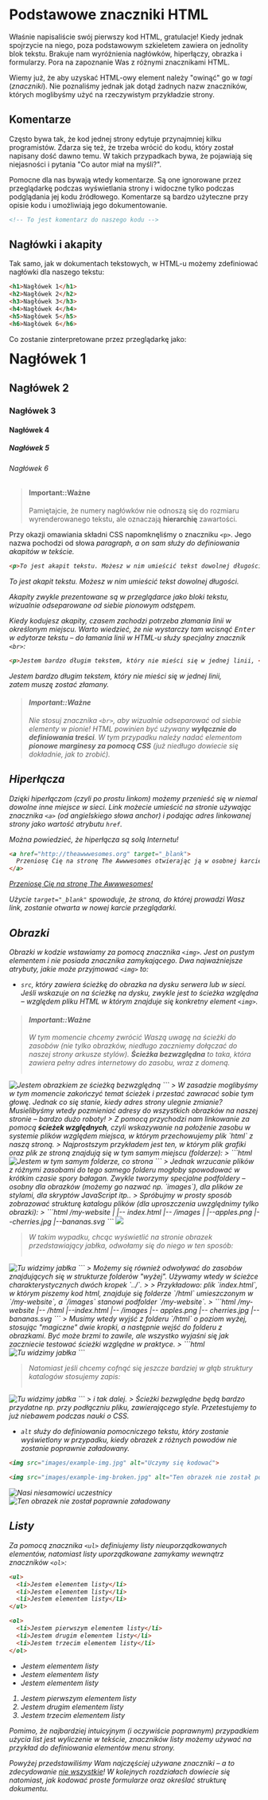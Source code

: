 # Podstawowe znaczniki HTML

Właśnie napisaliście swój pierwszy kod HTML, gratulacje! Kiedy jednak spojrzycie na niego, poza podstawowym szkieletem zawiera on jednolity blok tekstu. Brakuje nam wyróżnienia nagłówków, hiperłączy, obrazka i formularzy. Pora na zapoznanie Was z różnymi znacznikami HTML.

Wiemy już, że aby uzyskać HTML-owy element należy "owinąć" go w <i>tagi</i> (<i>znaczniki</i>). Nie poznaliśmy jednak jak dotąd żadnych nazw znaczników, których moglibyśmy użyć na rzeczywistym przykładzie strony.

## Komentarze

Często bywa tak, że kod jednej strony edytuje przynajmniej kilku programistów. Zdarza się też, że trzeba wrócić do kodu, który został napisany dość dawno temu. W takich przypadkach bywa, że pojawiają się niejasności i pytania "Co autor miał na myśli?".

Pomocne dla nas bywają wtedy komentarze. Są one ignorowane przez przeglądarkę podczas wyświetlania strony i widoczne tylko podczas podglądania jej kodu źródłowego. Komentarze są bardzo użyteczne przy opisie kodu i umożliwiają jego dokumentowanie.

```html
<!-- To jest komentarz do naszego kodu -->
```

## Nagłówki i akapity

Tak samo, jak w dokumentach tekstowych, w HTML-u możemy zdefiniować nagłówki dla naszego tekstu:

```html
<h1>Nagłówek 1</h1>
<h2>Nagłówek 2</h2>
<h3>Nagłówek 3</h3>
<h4>Nagłówek 4</h4>
<h5>Nagłówek 5</h5>
<h6>Nagłówek 6</h6>
```

Co zostanie zinterpretowane przez przeglądarkę jako:

<div class="example-wrapper">
  <h1 style="margin-top:0">Nagłówek 1</h1>
  <h2>Nagłówek 2</h2>
  <h3>Nagłówek 3</h3>
  <h4>Nagłówek 4</h4>
  <h5>Nagłówek 5</h5>
  <h6>Nagłówek 6</h6>
</div>

> #### Important::Ważne
>
> Pamiętajcie, że numery nagłówków nie odnoszą się do rozmiaru wyrenderowanego tekstu, ale oznaczają **hierarchię** zawartości.

Przy okazji omawiania składni CSS napomknęliśmy o znaczniku `<p>`. Jego nazwa pochodzi od słowa <i>paragraph<i>, a on sam służy do definiowania akapitów w tekście.

```html
<p>To jest akapit tekstu. Możesz w nim umieścić tekst dowolnej długości.</p>
```

<div class="example-wrapper">
  <p>To jest akapit tekstu. Możesz w nim umieścić tekst dowolnej długości.</p>
</div>

Akapity zwykle prezentowane są w przeglądarce jako bloki tekstu, wizualnie odseparowane od siebie pionowym odstępem.

Kiedy kodujesz akapity, czasem zachodzi potrzeba złamania linii w określonym miejscu. Warto wiedzieć, że nie wystarczy tam wcisnąć <kbd>Enter</kbd> w edytorze tekstu – do łamania linii w HTML-u służy specjalny znacznik `<br>`:

```html
<p>Jestem bardzo długim tekstem, który nie mieści się w jednej linii, <br> zatem muszę zostać złamany.</p>
```

<div class="example-wrapper">
  <p>
    Jestem bardzo długim tekstem, który nie mieści się w jednej linii, <br>
    zatem muszę zostać złamany.
  </p>
</div>

> #### Important::Ważne
>
> Nie stosuj znacznika `<br>`, aby wizualnie odseparować od siebie elementy w pionie! HTML powinien być używany **wyłącznie do definiowania treści**. W tym przypadku należy nadać elementom **pionowe marginesy za pomocą CSS** (już niedługo dowiecie się dokładnie, jak to zrobić).

## Hiperłącza

Dzięki hiperłączom (czyli po prostu linkom) możemy przenieść się w niemal dowolne inne miejsce w sieci. Link możecie umieścić na stronie używając znacznika `<a>` (od angielskiego słowa <i>anchor</i>) i podając adres linkowanej strony jako wartość atrybutu `href`.

Można powiedzieć, że hiperłącza są solą Internetu!

```html
<a href="http://theawwwesomes.org" target="_blank">
  Przeniosę Cię na stronę The Awwwesomes otwierając ją w osobnej karcie przeglądarki!
</a>
```

<div class="example-wrapper">
  <a href="http://theawwwesomes.org" target="_blank">Przeniosę Cię na stronę The Awwwesomes!</a>
</div>

Użycie `target="_blank"` spowoduje, że strona, do której prowadzi Wasz link, zostanie otwarta w nowej karcie przeglądarki.

## Obrazki

Obrazki w kodzie wstawiamy za pomocą znacznika `<img>`. Jest on <i>pustym elementem</i> i nie posiada znacznika zamykającego. Dwa najważniejsze atrybuty, jakie może przyjmować `<img>` to:

- `src`, który zawiera ścieżkę do obrazka na dysku serwera lub w sieci. Jeśli wskazuje on na ścieżkę na dysku, zwykle jest to ścieżka względna – względem pliku HTML w którym znajduje się konkretny element `<img>`.

> #### Important::Ważne
>
> W tym momencie chcemy zwrócić Waszą uwagę na ścieżki do zasobów (nie tylko obrazków, niedługo zaczniemy dołączać do naszej strony arkusze stylów).
> **Ścieżka bezwzględna** to taka, która zawiera pełny adres internetowy do zasobu, wraz z domeną.
> ```html
 <img src="http://theawwwesomes.org/images/example.png" alt="Jestem obrazkiem ze ścieżką bezwzględną">
 ```
 > W zasadzie moglibyśmy w tym momencie zakończyć temat ścieżek i przestać zawracać sobie tym głowę. Jednak co się stanie, kiedy adres strony ulegnie zmianie? Musielibyśmy wtedy pozmieniać adresy do wszystkich obrazków na naszej stronie – bardzo dużo roboty!
 > Z pomocą przychodzi nam linkowanie za pomocą <b>ścieżek względnych</b>, czyli wskazywanie na położenie zasobu w systemie plików względem miejsca, w którym przechowujemy plik `html` z naszą stroną.
 > Najprostszym przykładem jest ten, w którym plik grafiki oraz plik ze stroną znajdują się w tym samym miejscu (folderze):
 > ```html
 <img src="example.png" alt="Jestem w tym samym folderze, co strona">
 ```
 > Jednak wrzucanie plików z różnymi zasobami do tego samego folderu mogłoby spowodować w krótkim czasie spory bałagan. Zwykle tworzymy specjalne podfoldery – osobny dla obrazków (możemy go nazwać np. `images`), dla plików ze stylami, dla skryptów JavaScript itp..
 > Spróbujmy w prosty sposób zobrazować strukturę katalogu plików (dla uproszczenia uwzględnimy tylko obrazki):
 > ```html
 /my-website
  |
  |-- index.html
  |-- /images
       |
       |--apples.png
       |--cherries.jpg
       |--bananas.svg
```
<img src="/images/img-path-examples.gif" class="image-full-width">

> W takim wypadku, chcąc wyświetlić na stronie obrazek przedstawiający jabłka, odwołamy się do niego w ten sposób:
> ```html
 <img src="images/apples.png" alt="Tu widzimy jabłka">
 ```
> Możemy się również odwoływać do zasobów znajdujących się w strukturze folderów "wyżej". Używamy wtedy w ścieżce charakterystycznych dwóch kropek `../`.
>
> Przykładowo: plik `index.html`, w którym piszemy kod html, znajduje się folderze `/html` umieszczonym w `/my-website`, a `/images` stanowi podfolder `/my-website`.
> ```html
 /my-website
  |-- /html
       |--index.html
  |-- /images
    |-- apples.png
    |-- cherries.jpg
    |-- bananas.svg
```
> Musimy wtedy wyjść z folderu `/html` o poziom wyżej, stosując "magiczne" dwie kropki, a następnie wejść do folderu z obrazkami. Być może brzmi to zawile, ale wszystko wyjaśni się jak zaczniecie testować ścieżki względne w praktyce.
> ```html
 <img src="../images/apples.png" alt="Tu widzimy jabłka">
 ```

> Natomiast jeśli chcemy cofnąć się jeszcze bardziej w głąb struktury katalogów stosujemy zapis:
> ```html
 <img src="../../images/apples.png" alt="Tu widzimy jabłka">
 ```
> i tak dalej.
> Ścieżki bezwględne będą bardzo przydatne np. przy podłączniu pliku, zawierającego style. Przetestujemy to już niebawem podczas nauki o CSS.

- `alt` służy do definiowania pomocniczego tekstu, który zostanie wyświetlony w przypadku, kiedy obrazek z różnych powodów nie zostanie poprawnie załadowany.

```html
<img src="images/example-img.jpg" alt="Uczymy się kodować">

<img src="images/example-img-broken.jpg" alt="Ten obrazek nie został poprawnie załadowany">
```

<div class="example-wrapper">
  <img src="/images/example-img.jpg" alt="Nasi niesamowici uczestnicy">
  <img src="/images/example-img-broken.jpg" alt="Ten obrazek nie został poprawnie załadowany">
</div>

## Listy

Za pomocą znacznika `<ul>` definiujemy listy nieuporządkowanych elementów, natomiast listy uporządkowane zamykamy wewnątrz znaczników `<ol>`:

```html
<ul>
  <li>Jestem elementem listy</li>
  <li>Jestem elementem listy</li>
  <li>Jestem elementem listy</li>
</ul>

<ol>
  <li>Jestem pierwszym elementem listy</li>
  <li>Jestem drugim elementem listy</li>
  <li>Jestem trzecim elementem listy</li>
</ol>
```

<div class="example-wrapper">
  <ul>
    <li>Jestem elementem listy</li>
    <li>Jestem elementem listy</li>
    <li>Jestem elementem listy</li>
  </ul>

  <ol>
    <li>Jestem pierwszym elementem listy</li>
    <li>Jestem drugim elementem listy</li>
    <li>Jestem trzecim elementem listy</li>
  </ol>
</div>

Pomimo, że najbardziej intuicyjnym (i oczywiście poprawnym) przypadkiem użycia list jest wyliczenie w tekście, znaczników listy możemy używać na przykład do definiowania elementów menu strony.

Powyżej przedstawiliśmy Wam najczęściej używane znaczniki – a to zdecydowanie [nie wszystkie](https://developer.mozilla.org/en/docs/Web/HTML/Element)! W kolejnych rozdziałach dowiecie się natomiast, jak kodować proste formularze oraz określać strukturę dokumentu.
